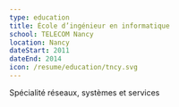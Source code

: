 ```yaml
---
type: education
title: École d’ingénieur en informatique
school: TELECOM Nancy
location: Nancy
dateStart: 2011
dateEnd: 2014
icon: /resume/education/tncy.svg
---
```

Spécialité réseaux, systèmes et services